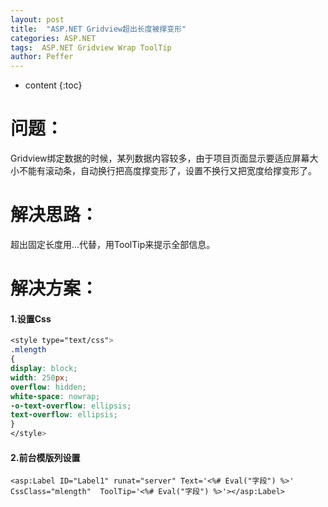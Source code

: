 ```yaml
---
layout: post
title:  "ASP.NET Gridview超出长度被撑变形"
categories: ASP.NET
tags:  ASP.NET Gridview Wrap ToolTip
author: Peffer
---
```


* content
{:toc}

# 问题：
Gridview绑定数据的时候，某列数据内容较多，由于项目页面显示要适应屏幕大小不能有滚动条，自动换行把高度撑变形了，设置不换行又把宽度给撑变形了。



# 解决思路：
超出固定长度用...代替，用ToolTip来提示全部信息。

# 解决方案：
#### 1.设置Css
```css
<style type="text/css">  
.mlength  
{  
display: block;  
width: 250px;  
overflow: hidden;    
white-space: nowrap;  
-o-text-overflow: ellipsis;  
text-overflow: ellipsis;  
}  
</style>  
```
#### 2.前台模版列设置
```CSharp
<asp:Label ID="Label1" runat="server" Text='<%# Eval("字段") %>' CssClass="mlength"  ToolTip='<%# Eval("字段") %>'></asp:Label> 
```

